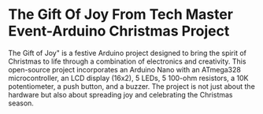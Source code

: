 # The Gift Of Joy From Tech Master Event-Arduino Christmas Project
The Gift of Joy" is a festive Arduino project designed to bring the spirit of Christmas to life through a combination of 
electronics and creativity. This open-source project incorporates an Arduino Nano with an ATmega328 microcontroller, 
an LCD display (16x2), 5 LEDs, 5 100-ohm resistors, a 10K potentiometer, a push button, and a buzzer. The project is 
not just about the hardware but also about spreading joy and celebrating the Christmas season. 
